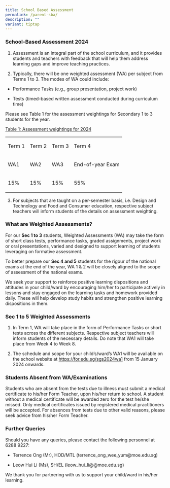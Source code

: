 ```yaml
---
title: School Based Assessment
permalink: /parent-sba/
description: ""
variant: tiptap
---
```

<h3>School-Based Assessment 2024</h3><ol data-tight="true" class="tight"><li><p> Assessment is an integral part of the school curriculum, and it provides students and teachers with feedback that will help them address learning gaps and improve teaching practices.</p></li><li><p>Typically, there will be one weighted assessment (WA) per subject from Terms 1 to 3. The modes of WA could include:</p></li></ol><ul data-tight="true" class="tight"><li><p>Performance Tasks (e.g., group presentation, project work)</p></li><li><p>Tests (timed-based written assessment conducted during curriculum time)</p><p></p></li></ul><p>Please see Table 1 for the assessment weightings for Secondary 1 to 3 students for the year.</p><p><u>Table 1: Assessment weightings for 2024</u></p><table><tbody><tr><td rowspan="1" colspan="1"><p>Term 1</p></td><td rowspan="1" colspan="1"><p>Term 2</p></td><td rowspan="1" colspan="1"><p>Term 3</p></td><td rowspan="1" colspan="1"><p>Term 4</p></td></tr><tr><td rowspan="1" colspan="1"><p>WA1</p></td><td rowspan="1" colspan="1"><p>WA2</p></td><td rowspan="1" colspan="1"><p>WA3</p></td><td rowspan="1" colspan="1"><p>End-of-year Exam</p></td></tr><tr><td rowspan="1" colspan="1"><p>15%</p></td><td rowspan="1" colspan="1"><p>15%</p></td><td rowspan="1" colspan="1"><p>15%</p></td><td rowspan="1" colspan="1"><p>55%</p></td></tr></tbody></table><ol start="3" data-tight="true" class="tight"><li><p>For subjects that are taught on a per-semester basis, i.e. Design and Technology and Food and Consumer education, respective subject teachers will inform students of the details on assessment weighting.&nbsp;&nbsp;</p></li></ol><h3>What are Weighted Assessments?</h3><p>For our&nbsp;<strong>Sec 1 to 3</strong>&nbsp;students, Weighted Assessments (WA) may take the form of short class tests, performance tasks, graded assignments, project work or oral presentations, varied and designed to support learning of students leveraging on formative assessment.</p><p>To better prepare our&nbsp;<strong>Sec 4 and 5</strong>&nbsp;students for the rigour of the national exams at the end of the year, WA 1 &amp; 2 will be closely aligned to the scope of assessment of the national exams.</p><p>We seek your support to reinforce positive learning dispositions and attitudes in your child/ward by encouraging him/her to participate actively in lessons and stay engaged on the learning tasks and homework provided daily. These will help develop study habits and strengthen positive learning dispositions in them.</p><h3>Sec 1 to 5 Weighted Assessments</h3><ol data-tight="true" class="tight"><li><p>In Term 1, WA will take place in the form of Performance Tasks or short tests across the different subjects. Respective subject teachers will inform students of the necessary details. Do note that WA1 will take place from Week 4 to Week 8.</p></li><li><p>The schedule and scope for your child’s/ward’s WA1 will be available on the school website at <a href="https://for.edu.sg/sgs2024wa1" rel="noopener noreferrer nofollow" target="_blank">https://for.edu.sg/sgs2024wa1</a> from 15 January 2024 onwards.</p></li></ol><h3>Students Absent from WA/Examinations</h3><p>Students who are absent from the tests due to illness must submit a medical certificate to his/her Form Teacher, upon his/her return to school. A student without a medical certificate will be awarded zero for the test he/she missed. Only medical certificates issued by registered medical practitioners will be accepted. For absences from tests due to other valid reasons, please seek advice from his/her Form Teacher.</p><h3>Further Queries</h3><p>Should you have any queries, please contact the following personnel at 6288 9227:</p><ul data-tight="true" class="tight"><li><p>Terrence Ong (Mr), HOD/MTL (<a rel="noopener noreferrer nofollow" target="_blank">terrence_ong_wee_yum@moe.edu.sg</a>)</p></li><li><p>Leow Hui Li (Ms), SH/EL (leow_hui_li@@<a rel="noopener noreferrer nofollow" target="_blank">moe.edu.sg</a>)</p></li></ul><p>We thank you for partnering with us to support your child/ward in his/her learning.</p>